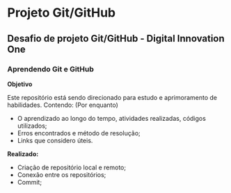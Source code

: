 # Projeto Git/GitHub

## Desafio de projeto Git/GitHub - Digital Innovation One

### Aprendendo Git e GitHub

**Objetivo**
 
 Este repositório está sendo direcionado para estudo e aprimoramento de habilidades. 
 Contendo: (Por enquanto)
 * O aprendizado ao longo do tempo, atividades realizadas, códigos utilizados;
 * Erros encontrados e método de resolução;
 * Links que considero úteis.

**Realizado:**

* Criação de repositório local e remoto;
* Conexão entre os repositórios;
* Commit;

